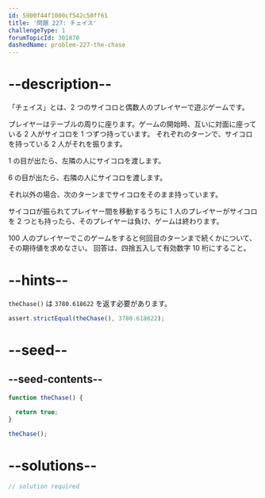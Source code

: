 ```yaml
---
id: 5900f44f1000cf542c50ff61
title: '問題 227: チェイス'
challengeType: 1
forumTopicId: 301870
dashedName: problem-227-the-chase
---
```


# --description--

「チェイス」とは、2 つのサイコロと偶数人のプレイヤーで遊ぶゲームです。

プレイヤーはテーブルの周りに座ります。ゲームの開始時、互いに対面に座っている 2 人がサイコロを 1 つずつ持っています。 それぞれのターンで、サイコロを持っている 2 人がそれを振ります。

1 の目が出たら、左隣の人にサイコロを渡します。

6 の目が出たら、右隣の人にサイコロを渡します。

それ以外の場合、次のターンまでサイコロをそのまま持っています。

サイコロが振られてプレイヤー間を移動するうちに 1 人のプレイヤーがサイコロを 2 つとも持ったら、そのプレイヤーは負け、ゲームは終わります。

100 人のプレイヤーでこのゲームをすると何回目のターンまで続くかについて、その期待値を求めなさい。 回答は、四捨五入して有効数字 10 桁にすること。

# --hints--

`theChase()` は `3780.618622` を返す必要があります。

```js
assert.strictEqual(theChase(), 3780.618622);
```

# --seed--

## --seed-contents--

```js
function theChase() {

  return true;
}

theChase();
```

# --solutions--

```js
// solution required
```

